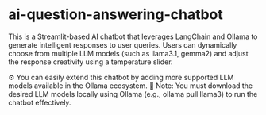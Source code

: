 # ai-question-answering-chatbot
This is a Streamlit-based AI chatbot that leverages LangChain and Ollama to generate intelligent responses to user queries. Users can dynamically choose from multiple LLM models (such as llama3.1, gemma2) and adjust the response creativity using a temperature slider.

⚙️ You can easily extend this chatbot by adding more supported LLM models available in the Ollama ecosystem.
💾 Note: You must download the desired LLM models locally using Ollama (e.g., ollama pull llama3) to run the chatbot effectively.
